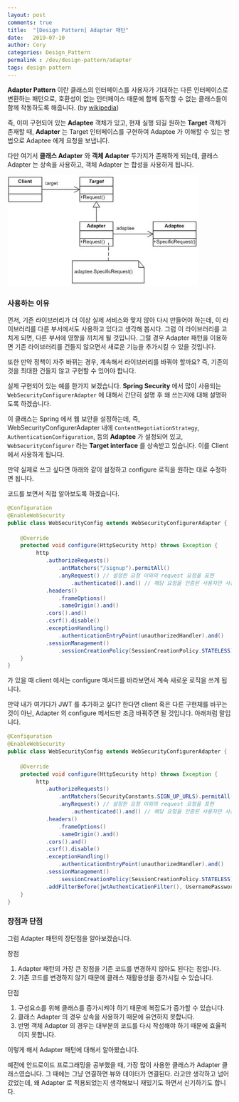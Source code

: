 ```yaml
---
layout: post
comments: true
title:  "[Design Pattern] Adapter 패턴"
date:   2019-07-10
author: Cory
categories: Design_Pattern
permalink : /dev/design-pattern/adapter
tags: design pattern
---
```


__Adapter Pattern__ 이란 클래스의 인터페이스를 사용자가 기대하는 다른 인터페이스로 변환하는 패턴으로, 호환성이 없는 인터페이스 때문에 함께 동작할 수 없는 클래스들이 함께 작동하도록 해줍니다.  (by [wikipedia](https://ko.wikipedia.org/wiki/%EC%96%B4%EB%8C%91%ED%84%B0_%ED%8C%A8%ED%84%B4))

즉, 이미 구현되어 있는 __Adaptee__ 객체가 있고, 현재 실행 되길 원하는 __Target__ 객체가 존재할 때, __Adapter__ 는 Target 인터페이스를 구현하여 Adaptee 가 이해할 수 있는 방법으로 Adaptee 에게 요청을 보냅니다.

다만 여기서 __클래스 Adapter__ 와 __객체 Adapter__ 두가지가 존재하게 되는데, 클래스 Adapter 는 상속을 사용하고, 객체 Adapter 는 합성을 사용하게 됩니다.

<img src="/assets/design/adapter/adapter-01.jpg" alt="adapter-01">

### 사용하는 이유

먼저, 기존 라이브러리가 더 이상 실제 서비스와 맞지 않아 다시 만들어야 하는데, 이 라이브러리를 다른 부서에서도 사용하고 있다고 생각해 봅시다. 그럼 이 라이브러리를 고치게 되면, 다른 부서에 영향을 끼치게 될 것입니다. 그럴 경우 Adapter 패턴을 이용하면 기존 라이브러리를 건들지 않으면서 새로운 기능을 추가시킬 수 있을 것입니다.

또한 만약 정책이 자주 바뀌는 경우, 계속해서 라이브러리를 바꿔야 할까요? 즉, 기존의 것을 최대한 건들지 않고 구현할 수 있어야 합니다.

실제 구현되어 있는 예를 한가지 보겠습니다. __Spring Security__ 에서 많이 사용되는 `WebSecurityConfigurerAdapter` 에 대해서 간단히 설명 후 왜 쓰는지에 대해 설명하도록 하겠습니다.

이 클래스는 Spring 에서 웹 보안을 설정하는데, 즉, WebSecurityConfigurerAdapter 내에 `ContentNegotiationStrategy`, `AuthenticationConfiguration`, 등의 __Adaptee__ 가 설정되어 있고, `WebSecurityConfigurer` 라는 __Target interface__ 를 상속받고 있습니다. 이를 Client 에서 사용하게 됩니다. 

만약 실제로 쓰고 싶다면 아래와 같이 설정하고 configure 로직을 원하는 대로 수정하면 됩니다.

코드를 보면서 직접 알아보도록 하겠습니다.

```java
@Configuration
@EnableWebSecurity
public class WebSecurityConfig extends WebSecurityConfigurerAdapter {

    @Override
    protected void configure(HttpSecurity http) throws Exception {
         http
            .authorizeRequests()
                .antMatchers("/signup").permitAll()
                .anyRequest() // 설정한 요청 이외의 request 요청을 표현
                    .authenticated().and() // 해당 요청을 인증된 사용자만 사용 가능
            .headers()
                .frameOptions()
                .sameOrigin().and()
            .cors().and()
            .csrf().disable()
            .exceptionHandling()
                .authenticationEntryPoint(unauthorizedHandler).and()
            .sessionManagement()
                .sessionCreationPolicy(SessionCreationPolicy.STATELESS)
    }
}
```

가 있을 때 client 에서는 configure 메서드를 바라보면서 계속 새로운 로직을 쓰게 됩니다.

만약 내가 여기다가 JWT 를 추가하고 싶다? 한다면 client 혹은 다른 구현체를 바꾸는 것이 아닌, Adapter 의 configure 메서드만 조금 바꿔주면 될 것입니다. 아래처럼 말입니다.

```java
@Configuration
@EnableWebSecurity
public class WebSecurityConfig extends WebSecurityConfigurerAdapter {

    @Override
    protected void configure(HttpSecurity http) throws Exception {
         http
            .authorizeRequests()
                .antMatchers(SecurityConstants.SIGN_UP_URLS).permitAll()
                .anyRequest() // 설정한 요청 이외의 request 요청을 표현
                    .authenticated().and() // 해당 요청을 인증된 사용자만 사용 가능
            .headers()
                .frameOptions()
                .sameOrigin().and()
            .cors().and()
            .csrf().disable()
            .exceptionHandling()
                .authenticationEntryPoint(unauthorizedHandler).and()
            .sessionManagement()
                .sessionCreationPolicy(SessionCreationPolicy.STATELESS)
            .addFilterBefore(jwtAuthenticationFilter(), UsernamePasswordAuthenticationFilter.class);
    }
}
```

### 장점과 단점

그럼 Adapter 패턴의 장단점을 알아보겠습니다.

장점
1. Adapter 패턴의 가장 큰 장점을 기존 코드를 변경하지 않아도 된다는 점입니다.
2. 기존 코드를 변경하지 않기 때문에 클래스 재활용성을 증가시킬 수 있습니다.

단점
1. 구성요소를 위해 클래스를 증가시켜야 하기 때문에 복잡도가 증가할 수 있습니다.
2. 클래스 Adapter 의 경우 상속을 사용하기 때문에 유연하지 못합니다.
3. 반명 객체 Adapter 의 경우는 대부분의 코드를 다시 작성해야 하기 때문에 효율적이지 못합니다.

이렇게 해서 Adapter 패턴에 대해서 알아봤습니다. 

예전에 안드로이드 프로그래밍을 공부했을 때, 가장 많이 사용한 클래스가 Adapter 클래스였습니다. 그 때에는 그냥 연결하면 뷰와 데이터가 연결된다. 라고만 생각하고 넘어갔었는데, 왜 Adapter 로 적용되었는지 생각해보니 재밌기도 하면서 신기하기도 합니다.